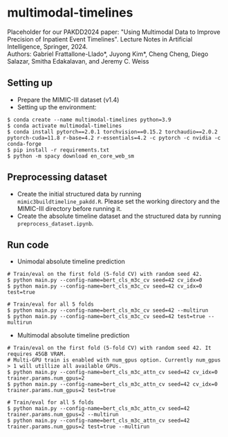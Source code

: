# multimodal-timelines

Placeholder for our PAKDD2024 paper: "Using Multimodal Data to Improve Precision of Inpatient Event Timelines". Lecture Notes in Artificial Intelligence, Springer, 2024.  
Authors: Gabriel Frattallone-Llado\*, Juyong Kim\*, Cheng Cheng, Diego Salazar, Smitha Edakalavan, and Jeremy C. Weiss

## Setting up

- Prepare the MIMIC-III dataset (v1.4)
- Setting up the environment:
```
$ conda create --name multimodal-timelines python=3.9
$ conda activate multimodal-timelines
$ conda install pytorch==2.0.1 torchvision==0.15.2 torchaudio==2.0.2 pytorch-cuda=11.8 r-base=4.2 r-essentials=4.2 -c pytorch -c nvidia -c conda-forge
$ pip install -r requirements.txt
$ python -m spacy download en_core_web_sm
```

## Preprocessing dataset

- Create the initial structured data by running `mimic3buildtimeline_pakdd.R`. Please set the working directory and the MIMIC-III directory before running it.
- Create the absolute timeline dataset and the structured data by running `preprocess_dataset.ipynb`.

## Run code

- Unimodal absolute timeline prediction
```
# Train/eval on the first fold (5-fold CV) with random seed 42.
$ python main.py --config-name=bert_cls_m3c_cv seed=42 cv_idx=0
$ python main.py --config-name=bert_cls_m3c_cv seed=42 cv_idx=0 test=true

# Train/eval for all 5 folds
$ python main.py --config-name=bert_cls_m3c_cv seed=42 --multirun
$ python main.py --config-name=bert_cls_m3c_cv seed=42 test=true --multirun
```
- Multimodal absolute timeline prediction
```
# Train/eval on the first fold (5-fold CV) with random seed 42. It requires 45GB VRAM.
# Multi-GPU train is enabled with num_gpus option. Currently num_gpus > 1 will utillize all available GPUs.
$ python main.py --config-name=bert_cls_m3c_attn_cv seed=42 cv_idx=0 trainer.params.num_gpus=2
$ python main.py --config-name=bert_cls_m3c_attn_cv seed=42 cv_idx=0 trainer.params.num_gpus=2 test=true

# Train/eval for all 5 folds
$ python main.py --config-name=bert_cls_m3c_attn_cv seed=42 trainer.params.num_gpus=2 --multirun
$ python main.py --config-name=bert_cls_m3c_attn_cv seed=42 trainer.params.num_gpus=2 test=true --multirun
```
